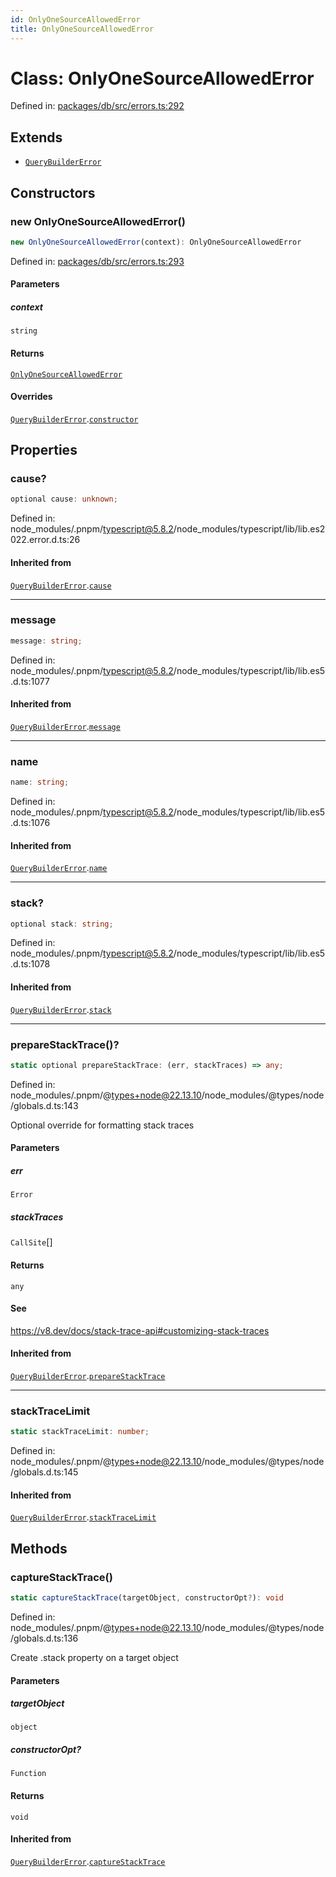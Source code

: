 ```yaml
---
id: OnlyOneSourceAllowedError
title: OnlyOneSourceAllowedError
---
```


<!-- DO NOT EDIT: this page is autogenerated from the type comments -->

# Class: OnlyOneSourceAllowedError

Defined in: [packages/db/src/errors.ts:292](https://github.com/TanStack/db/blob/main/packages/db/src/errors.ts#L292)

## Extends

- [`QueryBuilderError`](../querybuildererror.md)

## Constructors

### new OnlyOneSourceAllowedError()

```ts
new OnlyOneSourceAllowedError(context): OnlyOneSourceAllowedError
```

Defined in: [packages/db/src/errors.ts:293](https://github.com/TanStack/db/blob/main/packages/db/src/errors.ts#L293)

#### Parameters

##### context

`string`

#### Returns

[`OnlyOneSourceAllowedError`](../onlyonesourceallowederror.md)

#### Overrides

[`QueryBuilderError`](../querybuildererror.md).[`constructor`](../QueryBuilderError.md#constructors)

## Properties

### cause?

```ts
optional cause: unknown;
```

Defined in: node\_modules/.pnpm/typescript@5.8.2/node\_modules/typescript/lib/lib.es2022.error.d.ts:26

#### Inherited from

[`QueryBuilderError`](../querybuildererror.md).[`cause`](../QueryBuilderError.md#cause)

***

### message

```ts
message: string;
```

Defined in: node\_modules/.pnpm/typescript@5.8.2/node\_modules/typescript/lib/lib.es5.d.ts:1077

#### Inherited from

[`QueryBuilderError`](../querybuildererror.md).[`message`](../QueryBuilderError.md#message-1)

***

### name

```ts
name: string;
```

Defined in: node\_modules/.pnpm/typescript@5.8.2/node\_modules/typescript/lib/lib.es5.d.ts:1076

#### Inherited from

[`QueryBuilderError`](../querybuildererror.md).[`name`](../QueryBuilderError.md#name)

***

### stack?

```ts
optional stack: string;
```

Defined in: node\_modules/.pnpm/typescript@5.8.2/node\_modules/typescript/lib/lib.es5.d.ts:1078

#### Inherited from

[`QueryBuilderError`](../querybuildererror.md).[`stack`](../QueryBuilderError.md#stack)

***

### prepareStackTrace()?

```ts
static optional prepareStackTrace: (err, stackTraces) => any;
```

Defined in: node\_modules/.pnpm/@types+node@22.13.10/node\_modules/@types/node/globals.d.ts:143

Optional override for formatting stack traces

#### Parameters

##### err

`Error`

##### stackTraces

`CallSite`[]

#### Returns

`any`

#### See

https://v8.dev/docs/stack-trace-api#customizing-stack-traces

#### Inherited from

[`QueryBuilderError`](../querybuildererror.md).[`prepareStackTrace`](../QueryBuilderError.md#preparestacktrace)

***

### stackTraceLimit

```ts
static stackTraceLimit: number;
```

Defined in: node\_modules/.pnpm/@types+node@22.13.10/node\_modules/@types/node/globals.d.ts:145

#### Inherited from

[`QueryBuilderError`](../querybuildererror.md).[`stackTraceLimit`](../QueryBuilderError.md#stacktracelimit)

## Methods

### captureStackTrace()

```ts
static captureStackTrace(targetObject, constructorOpt?): void
```

Defined in: node\_modules/.pnpm/@types+node@22.13.10/node\_modules/@types/node/globals.d.ts:136

Create .stack property on a target object

#### Parameters

##### targetObject

`object`

##### constructorOpt?

`Function`

#### Returns

`void`

#### Inherited from

[`QueryBuilderError`](../querybuildererror.md).[`captureStackTrace`](../QueryBuilderError.md#capturestacktrace)
